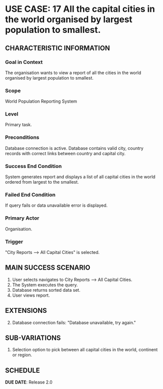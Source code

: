 # USE CASE: 17 All the capital cities in the world organised by largest population to smallest.

## CHARACTERISTIC INFORMATION

### Goal in Context

The organisation wants to view a report of all the cities in the world organised by largest population to smallest.

### Scope

World Population Reporting System

### Level

Primary task.

### Preconditions

Database connection is active.
Database contains valid city, country records with correct links between country and capital city.

### Success End Condition

System generates report and displays a list of all capital cities in the world ordered from largest to the smallest.

### Failed End Condition

If query fails or data unavailable error is displayed.

### Primary Actor

Organisation.

### Trigger

"City Reports --> All Capital Cities" is selected.

## MAIN SUCCESS SCENARIO

1. User selects navigates to City Reports --> All Capital Cities.
2. The System executes the query.
3. Database returns sorted data set.
4. User views report.

## EXTENSIONS

2. Database connection fails: "Database unavailable, try again."

## SUB-VARIATIONS

1. Selection option to pick between all capital cities in the world, continent or region.

## SCHEDULE

**DUE DATE**: Release 2.0
